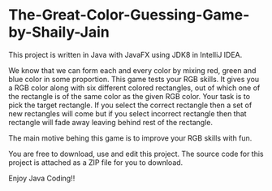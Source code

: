 # The-Great-Color-Guessing-Game-by-Shaily-Jain
This project is written in Java with JavaFX using JDK8 in IntelliJ IDEA. 

We know that we can form each and every color by mixing red, green and blue color in some proportion. This game tests your RGB skills. It gives you a RGB color along with six different colored rectangles, out of which one of the rectangle is of the same color as the given RGB  color. Your task is to pick the target rectangle. If you select the correct rectangle then a set of new rectangles will come but if you select incorrect rectangle then that rectangle will fade away leaving behind rest of the rectangle.

The main motive behing this game is to improve your RGB skills with fun.

You are free to download, use and edit this project. The source code for this project is attached as a ZIP file for you to download.

Enjoy Java Coding!!
